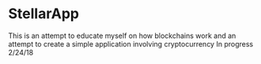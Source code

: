 # StellarApp
This is an attempt to educate myself on how blockchains work and an attempt to create a simple application involving cryptocurrency
In progress 2/24/18